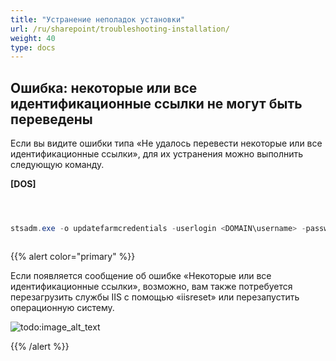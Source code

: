 ```yaml
---
title: "Устранение неполадок установки"
url: /ru/sharepoint/troubleshooting-installation/
weight: 40
type: docs
---
```



## **Ошибка: некоторые или все идентификационные ссылки не могут быть переведены**
Если вы видите ошибки типа «Не удалось перевести некоторые или все идентификационные ссылки», для их устранения можно выполнить следующую команду.

**[DOS]**

``` cs



stsadm.exe -o updatefarmcredentials -userlogin <DOMAIN\username> -password <password>



```

{{% alert color="primary" %}}

Если появляется сообщение об ошибке «Некоторые или все идентификационные ссылки», возможно, вам также потребуется перезагрузить службы IIS с помощью «iisreset» или перезапустить операционную систему.

![todo:image_alt_text](troubleshooting-installation_1.png)

{{% /alert %}}
